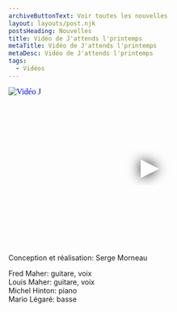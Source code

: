 ```yaml
---
archiveButtonText: Voir toutes les nouvelles
layout: layouts/post.njk
postsHeading: Nouvelles
title: Vidéo de J'attends l'printemps
metaTitle: Vidéo de J'attends l'printemps
metaDesc: Vidéo de J'attends l'printemps
tags:
  - Vidéos
---
```



<iframe
  width="560"
  height="315"
  src="https://www.youtube.com/embed/59qGs_U1mHw"
  srcdoc="<style>*{padding:0;margin:0;overflow:hidden}html,body{height:100%}img,span{position:absolute;width:100%;top:0;bottom:0;margin:auto}span{height:1.5em;text-align:center;font:48px/1.5 sans-serif;color:white;text-shadow:0 0 0.5em black}</style><a href=https://www.youtube.com/embed/59qGs_U1mHw?autoplay=1><img src=https://i.ytimg.com/vi/59qGs_U1mHw/maxresdefault.jpg alt='Vidéo J'attends l'printemps - Fred Maher'><span>▶</span></a>"
  frameborder="0"
  allow="accelerometer; autoplay; encrypted-media; gyroscope; picture-in-picture"
  allowfullscreen
  title="Vidéo Masson - Fred Maher"
></iframe>
<p>Conception et réalisation: Serge Morneau</p>

<p>Fred Maher: guitare, voix<br>
Louis Maher: guitare, voix<br>
Michel Hinton: piano<br>
Mario Légaré: basse<p>

